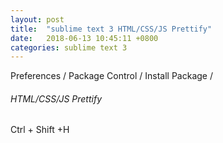 ```yaml
---
layout: post
title:  "sublime text 3 HTML/CSS/JS Prettify"
date:   2018-06-13 10:45:11 +0800
categories: sublime text 3
---
```





Preferences / Package Control / Install Package /

###### HTML/CSS/JS Prettify

Ctrl + Shift +H



